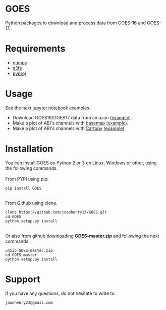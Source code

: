 # GOES
Python packages to download and process data from GOES-16 and GOES-17.

# Requirements
- [numpy](https://numpy.org/)
- [s3fs](https://s3fs.readthedocs.io/en/latest/install.html)
- [pyproj](https://github.com/pyproj4/pyproj)



# Usage
See the next jupyter notebook examples.

- Download GOES16/GOES17 data from amazon ([example](https://github.com/joaohenry23/GOES/blob/master/examples/ex01.ipynb)).
- Make a plot of ABI's channels with [basemap](https://matplotlib.org/basemap/) ([example](https://github.com/joaohenry23/GOES/blob/master/examples/ex02.ipynb)).
- Make a plot of ABI's channels with [Cartopy](https://scitools.org.uk/cartopy/docs/latest/) ([example](https://github.com/joaohenry23/GOES/blob/master/examples/ex03.ipynb)).



# Installation
You can install GOES on Python 2 or 3 on Linux, Windows or other, using the following commands.
\
\
From PYPI using pip:
```
pip install GOES
```
\
From Github using clone.
```
clone https://github.com/joaohenry23/GOES.git
cd GOES
python setup.py install
```
\
Or also from github downloading **GOES-master.zip** and following the next commands.
```
unzip GOES-master.zip
cd GOES-master
python setup.py install
```



# Support
If you have any questions, do not hesitate to write to:
```
joaohenry23@gmail.com

```



